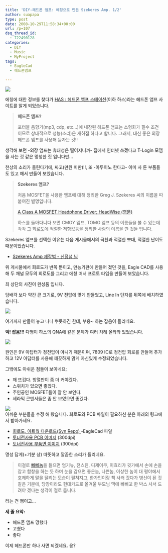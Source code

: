 ```yaml
---
title: 'DIY-헤드폰 앰프: 에칭으로 만든 Szekeres Amp. 1/2'
author: suapapa
type: post
date: 2008-10-29T11:58:34+00:00
url: /p=107
dsq_thread_id:
  - 722490128
categories:
  - DIY
  - Music
  - MyProject
tags:
  - EagleCad
  - 헤드폰앰프

---
```

![](https://asset.homin.dev/blog/2008/10/szekeresamp.webp)

에칭에 대한 정보를 찾다가 [HAS : 헤드폰 앰프 스테이션](http://www.headphoneamp.co.kr/)(이하 하스)라는 헤드폰 앰프 사이트를 알게 되었습니다.

> **헤드폰 앰프?**
> 
> 포터블 음향기(mp3, cdp, etc&#8230;)에 내장된 헤드폰 앰프는 소형화가 필수 조건 이므로 상대적으로 성능(소리)은 개허접 하다고 합니다. 그래서, 대신 좋은 외장 헤드폰 앰프를 사용해 듣자는 것!!

 생각해 보면 -외장 앰프는 휴대성은 떨어지니까- 집에서 인터넷 쓰겠다고 T-Login 모뎀을 사는 것 같은 멍청한 짓 입니다만&#8230;

천상의 소리가 들린다기에, 싸고(만원 미만)!!, 또 -아두이노 한다고- 이미 사 둔 부품들도 있고 해서 만들어 보았습니다.

> **Szekeres 앰프?**
> 
> 처음 MOSFET을 사용한 앰프에 대해 정리한 Greg J. Szekeres 씨의 이름을 따 붙여진 별명입니다.
> 
> [A Class A MOSFET Headphone Driver; HeadWise (영문)](http://headwize.com/projects/szeke1_prj.htm)
> 
> 하스를 돌아다니다 보면 CMOY 앰프, TOMO 앰프 등의 이름들을 볼 수 있는데 각각 그 회로도에 적절한 저항값등을 정리한 사람의 이름을 딴 것들 입니다.

Szekeres 앰프를 선택한 이유는 다음 게시물에서의 극찬과 적절한 뽀대, 적절한 난이도 때문이었습니다.

  * [Szekeres Amp 제작법 - 신정섭 님](http://www.headphoneamp.co.kr/bbs/zboard.php?id=diy_sijosae&page=1&sn1=&divpage=1&sn=off&ss=on&sc=on&keyword=Szekeres%20Amp&select_arrange=headnum&desc=asc&no=107)

위 게시물에서 회로도가 반쪽 뿐이고, 만능기판에 만들어 졌던 것을, Eagle CAD를 사용해 두 채널 모두의 회로도를 그리고 에칭 떠서 프로토 타입을 만들어 보았습니다.

최 상단의 사진이 완성품 입니다.

담배각 보다 약간 큰 크기로, 9V 전압에 맞게 만들었고, Line In 단자를 뒤쪽에 배치하였습니다.

![](https://asset.homin.dev/blog/2008/10/szekeresamp_pcb.webp)

여기까지 만들어 놓고 나니 뿌듯하긴 한데, 부웅~ 하는 잡음이 들리네요.

**악! 잡음!!!** 다행이 하스의 QNA에 같은 문제가 여러 차례 올라와 있었습니다.

![](https://asset.homin.dev/blog/2008/10/szekeres_7809.webp)

원인은 9V 아답터가 정전압이 아니기 때문이며, 7809 IC로 정전압 회로를 만들어 추가하고 12V 아답터를 사용해 깨끗하게 맑게 자신있게 수정되었습니다.

그밖에도 아쉬운 점들이 보이네요;

  * 꽤 뜨겁다. 방열판이 좀 더 커야겠다.
  * 스위치가 있으면 좋겠다.
  * 주인공인 MOSFET들이 잘 안 보인다.
  * 세라믹 콘덴서들은 좀 안 보였으면 좋겠다.

[![](https://asset.homin.dev/blog/2008/10/skekeresamp_all.webp)](https://homin.dev/svn/HW/SzekeresAmp/SkekeresAmp_ALL.webp)  
아쉬운 부분들을 수정 해 봤습니다. 회로도와 PCB 파일이 필요하신 분은 아래의 링크에서 받아가세요.

  * [회로도, 아트웍 다운로드(Svn Repo) ](https://homin.dev/svn/HW/SzekeresAmp)-EagleCad 파일
  * [토너전사용 PCB 이미지](https://homin.dev/svn/HW/SzekeresAmp/SkekeresAmp_PCB.png) (300dpi)
  * [토너전사용 부품면 이미지](https://homin.dev/svn/HW/SzekeresAmp/SkekeresAmp_TOP.png) (300dpi)

명성 답게(+기분 상) 따뜻하고 깔끔한 소리가 들리네요.

> 이걸로 [빠삐놈](http://gall.dcinside.com/list.php?id=hit&no=6417&page=8)을 들으면 엄기뉴, 전스틴, 디제이쿠, 이효리가 귓가에서 손에 손을 잡고 합창을 하는 듯 하며 눈을 감으면 좋은놈, 나쁜놈, 이상한 놈이 대 평야에서 호쾌하게 말을 달리는 모습이 펼쳐지고, 한가인이랑 책 사러 갔다가 병신이 된 것 같은 기분에, 당장이라도 현대카드로 올겨울 부모님 댁에 빠삐꼬 한 박스 사서 드려야 겠다는 생각이 절로 듭니다.

라는 건 뻥이고&#8230;

**세 줄 요악:**

  * 해드폰 앰프 망했다
  * 고쳤다
  * 좋다

이제 헤드폰만 하나 사면 되겠네요. 응?